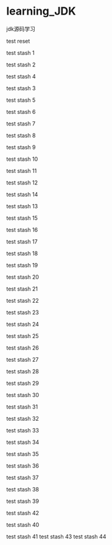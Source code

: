 # learning_JDK
jdk源码学习

test reset 

test stash 1

test stash 2
    
test stash 4

test stash 3


test stash 5

test stash 6

test stash 7

test stash 8

test stash 9

test stash 10

test stash 11

test stash 12

test stash 14

test stash 13

test stash 15


test stash 16

test stash 17

test stash 18

test stash 19

test stash 20

test stash 21

test stash 22

test stash 23

test stash 24

test stash 25

test stash 26

test stash 27

test stash 28

test stash 29

test stash 30

test stash 31


test stash 32

test stash 33

test stash 34

test stash 35

test stash 36

test stash 37

test stash 38

test stash 39

test stash 42

test stash 40

test stash 41
test stash 43
test stash 44





